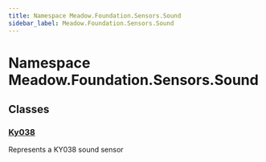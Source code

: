 ```yaml
---
title: Namespace Meadow.Foundation.Sensors.Sound
sidebar_label: Meadow.Foundation.Sensors.Sound
---
```

# Namespace Meadow.Foundation.Sensors.Sound
## Classes
### [Ky038](../Meadow.Foundation.Sensors.Sound/Ky038)
Represents a KY038 sound sensor
